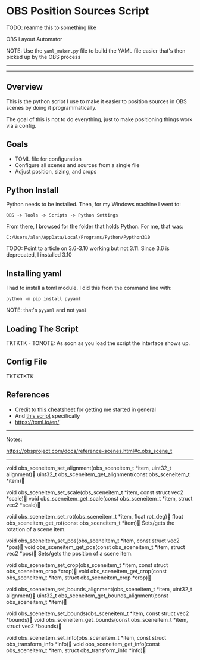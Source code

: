 # OBS Position Sources Script

TODO: reanme this to something like

OBS Layout Automator

NOTE: Use the `yaml_maker.py` file to 
build the YAML file easier that's then
picked up by the OBS process

---


---


## Overview

This is the python script I use to make it
easier to position sources in OBS scenes
by doing it programmatically.

The goal of this is not to do everything,
just to make positioning things work
via a config.

## Goals

- TOML file for configuration
- Configure all scenes and sources from
  a single file
- Adjust position, sizing, and crops

## Python Install

Python needs to be installed. Then,
for my Windows machine I went to:

```
OBS -> Tools -> Scripts -> Python Settings
```

From there, I browsed for the folder that holds
Python. For me, that was:

```
C:/Users/alan/AppData/Local/Programs/Python/Pypthon310
```

TODO: Point to article on 3.6-3.10 working but not
3.11. Since 3.6 is deprecated, I installed 3.10

## Installing yaml

I had to install a toml module. I did this from the
command line with:

```
python -m pip install pyyaml
```

NOTE: that's `pyyaml` and not `yaml`

## Loading The Script

TKTKTK - TONOTE: As soon as you load the script the interface
shows up.

## Config File

TKTKTKTK

## References

- Credit to [this cheatsheet](https://github.com/Jwolter0/OBS-Studio-Python-Scripting-Cheatsheet-obspython-Examples-of-API)
  for getting me started in general
- And [this script](https://github.com/Jwolter0/OBS-Studio-Python-Scripting-Cheatsheet-obspython-Examples-of-API/blob/master/src/move_source_.py)
  specifically
- https://toml.io/en/

---

Notes:

https://obsproject.com/docs/reference-scenes.html#c.obs_scene_t

---

void obs_sceneitem_set_alignment(obs_sceneitem_t *item, uint32_t alignment)
uint32_t obs_sceneitem_get_alignment(const obs_sceneitem_t *item)

void obs_sceneitem_set_scale(obs_sceneitem_t *item, const struct vec2 *scale)
void obs_sceneitem_get_scale(const obs_sceneitem_t *item, struct vec2 *scale)

void obs_sceneitem_set_rot(obs_sceneitem_t *item, float rot_deg)
float obs_sceneitem_get_rot(const obs_sceneitem_t *item)
Sets/gets the rotation of a scene item.

void obs_sceneitem_set_pos(obs_sceneitem_t *item, const struct vec2 *pos)
void obs_sceneitem_get_pos(const obs_sceneitem_t *item, struct vec2 *pos)
Sets/gets the position of a scene item.

void obs_sceneitem_set_crop(obs_sceneitem_t *item, const struct obs_sceneitem_crop *crop)
void obs_sceneitem_get_crop(const obs_sceneitem_t *item, struct obs_sceneitem_crop *crop)

void obs_sceneitem_set_bounds_alignment(obs_sceneitem_t *item, uint32_t alignment)
uint32_t obs_sceneitem_get_bounds_alignment(const obs_sceneitem_t *item)

void obs_sceneitem_set_bounds(obs_sceneitem_t *item, const struct vec2 *bounds)
void obs_sceneitem_get_bounds(const obs_sceneitem_t *item, struct vec2 *bounds)

void obs_sceneitem_set_info(obs_sceneitem_t *item, const struct obs_transform_info *info)
void obs_sceneitem_get_info(const obs_sceneitem_t *item, struct obs_transform_info *info)
